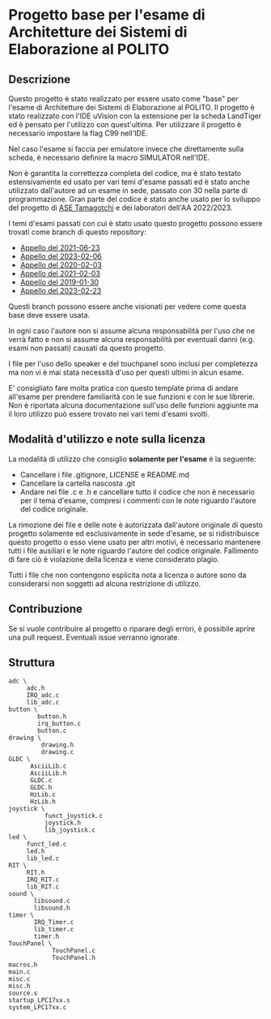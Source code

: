# Progetto base per l'esame di Architetture dei Sistemi di Elaborazione al POLITO

## Descrizione
Questo progetto è stato realizzato per essere usato come "base" per l'esame di Architetture dei Sistemi di Elaborazione al POLITO. Il progetto è stato realizzato con l'IDE uVision con la estensione per la scheda LandTiger ed è pensato per l'utilizzo con quest'ultima. Per utilizzare il progetto è necessario impostare la flag C99 nell'IDE.

Nel caso l'esame si faccia per emulatore invece che direttamente sulla scheda, è necessario definire la macro SIMULATOR nell'IDE.

Non è garantita la correttezza completa del codice, ma è stato testato estensivamente ed usato per vari temi d'esame passati ed è stato anche utilizzato dall'autore ad un esame in sede, passato con 30 nella parte di programmazione. Gran parte del codice è stato anche usato per lo sviluppo del progetto di [ASE Tamagotchi](https://github.com/Atari2/PolitoASE2022-Tamagotchi) e dei laboratori dell'AA 2022/2023.

I temi d'esami passati con cui è stato usato questo progetto possono essere trovati come branch di questo repository:
- [Appello del 2021-06-23](https://github.com/Atari2/uVisionBaseProject-ASE/tree/exam-2021-06-23)
- [Appello del 2023-02-06](https://github.com/Atari2/uVisionBaseProject-ASE/tree/exam-2023-02-06)
- [Appello del 2020-02-03](https://github.com/Atari2/uVisionBaseProject-ASE/tree/exam-2020-02-03)
- [Appello del 2021-02-03](https://github.com/Atari2/uVisionBaseProject-ASE/tree/exam-2021-02-03)
- [Appello del 2019-01-30](https://github.com/Atari2/uVisionBaseProject-ASE/tree/exam-2019-01-30)
- [Appello del 2023-02-23](https://github.com/Atari2/uVisionBaseProject-ASE/tree/exam-2023-02-23)

Questi branch possono essere anche visionati per vedere come questa base deve essere usata.

In ogni caso l'autore non si assume alcuna responsabilità per l'uso che ne verrà fatto e non si assume alcuna responsabilità per eventuali danni (e.g. esami non passati) causati da questo progetto.

I file per l'uso dello speaker e del touchpanel sono inclusi per completezza ma non vi è mai stata necessità d'uso per questi ultimi in alcun esame.

E' consigliato fare molta pratica con questo template prima di andare all'esame per prendere familiarità con le sue funzioni e con le sue librerie. Non è riportata alcuna documentazione sull'uso delle funzioni aggiunte ma il loro utilizzo può essere trovato nei vari temi d'esami svolti.

## Modalità d'utilizzo e note sulla licenza

La modalità di utilizzo che consiglio **solamente per l'esame** è la seguente:
- Cancellare i file .gitignore, LICENSE e README.md
- Cancellare la cartella nascosta .git
- Andare nei file .c e .h e cancellare tutto il codice che non è necessario per il tema d'esame, compresi i commenti con le note riguardo l'autore del codice originale.

La rimozione dei file e delle note è autorizzata dall'autore originale di questo progetto solamente ed esclusivamente in sede d'esame, se si ridistribuisce questo progetto o esso viene usato per altri motivi, è necessario mantenere tutti i file ausiliari e le note riguardo l'autore del codice originale. Fallimento di fare ciò è violazione della licenza e viene considerato plagio.

Tutti i file che non contengono esplicita nota a licenza o autore sono da considerarsi non soggetti ad alcuna restrizione di utilizzo.

## Contribuzione

Se si vuole contribuire al progetto o riparare degli errori, è possibile aprire una pull request. Eventuali issue verranno ignorate.

## Struttura
```
adc \
     adc.h
     IRQ_adc.c
     lib_adc.c
button \
        button.h
        irq_button.c
        button.c
drawing \
         drawing.h
         drawing.c
GLDC \
      AsciiLib.c
      AsciiLib.h
      GLDC.c
      GLDC.h
      HzLib.c
      HzLib.h
joystick \
          funct_joystick.c
          joystick.h
          lib_joystick.c
led \
     funct_led.c
     led.h
     lib_led.c
RIT \
     RIT.h
     IRQ_RIT.c
     lib_RIT.c
sound \
       libsound.c
       libsound.h
timer \
       IRQ_Timer.c
       lib_timer.c
       timer.h
TouchPanel \
            TouchPanel.c
            TouchPanel.h
macros.h
main.c
misc.c
misc.h
source.s
startup_LPC17xx.s
system_LPC17xx.c
```


